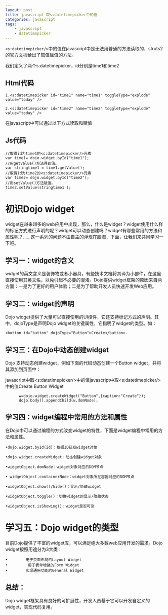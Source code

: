 ```yaml
---
layout: post
title: javascript 取s:datetimepicker中的值
categories: javascript
tags: 
    - javascript
    - datetimepicker
---
```


`<s:datetimepicker/>`中的值在javascript中是无法用普通的方法读取的，struts2的官方文档给出了取值赋值的方法。

我们定义了两个s:datetimepicker，id分别是time1和time2

## Html代码

    1.<s:datetimepicker id="time1" name="time1" toggleType="explode" value="today" />   

    2.<s:datetimepicker id="time2" name="time2" toggleType="explode" value="today" />  

在javascript中可以通过以下方式读取和赋值

## Js代码 

    //取得id为time1的<s:datetimepicker/>元素  
    var time1= dojo.widget.byId("time1");  
    //用getValue()方法得到值。  
    var stringtime1 = time1.getValue();  
    //取得id为time2的<s:datetimepicker/>元素  
    var time2= dojo.widget.byId("time2");  
    //用setValue()方法赋值。  
    time2.setValue(stringtime1 ); 

# 初识Dojo widget

widget在越来越多的web应用中出现，那么，什么是widget？widget使用什么样的标记方式进行声明的呢？widget可以动态创建吗？widget有哪些常用的方法和属性呢？……这一系列的问题不由自主的浮现在脑海，下面，让我们来共同学习一下吧。

## 学习一：widget的含义

widget的英文含义是装饰物或者小器具，有些技术文档将其译为小部件，在这里直接使用其英文名，以免引起不必要的混淆。Dojo提供widget框架的原因来自两方面：一是为了更好的用户体验；二是为了帮助开发人员快速开发Web应用。


## 学习二：widget的声明

Dojo widget提供了大量可以直接使用的UI控件，它还支持标记方式的声明。其中，dojoType是声明Dojo widget的关键属性，它指明了widget的类型。如： 

    <button id="button" dojoType="Button">Create</button>.

## 学习三：在Dojo中动态创建widget

Dojo 支持动态创建widget，例如下面的代码动态创建一个Button widget，并将其添加到页面中：

javascript中取<s:datetimepicker/>中的值javascript中取<s:datetimepicker/>中的值Create Button Widget

          w=dojo.widget.createWidget("Button",{caption:"Create"});
          dojo.body().appendChild(w.domNode);

## 学习四：widget编程中常用的方法和属性

在Dojo中可以通过编程的方式改变widget的特性，下面是widget编程中常用的方法和属性。

    •dojo.widget.byId(id)：根据ID获取widget对象

    •dojo.widget.createWidget：动态创建widget对象

    •widgetObject.domNode：widget对象对应的DOM节点

    • widgetObject.containerNode：widget对象所在容器对应的DOM节点

    •widgetObject.show()/hide()：显示/隐藏widget

    •widgetObject.toggle()：切换widget的显示/隐藏状态

    •widgetObject.isShowing()：widget是否可见

# 学习五：Dojo widget的类型

目前Dojo提供了丰富的widget库，可以满足绝大多数web应用开发的需求。Dojo widget按照用途分为3大类：

    •        用于页面布局的Layout Widget
    •         用于表单增强的Form Widget
    •        实现通用功能的General Widget

 
## 总结：

Dojo widget框架具有良好的可扩展性，开发人员基于它可以开发自定义的widget，实现代码复用。